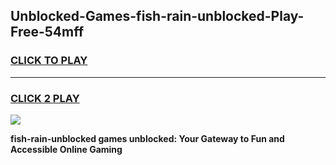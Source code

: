 
## Unblocked-Games-fish-rain-unblocked-Play-Free-54mff
<h3>
<a href="https://premium76.site?title=fish-rain-unblocked&ref=23A">CLICK TO PLAY</a></h3>
<hr>

<h3>
<a href="https://premium76.site?title=fish-rain-unblocked&ref=23A">CLICK 2 PLAY</a>
  
</h3>

<a href="https://premium76.site?title=fish-rain-unblocked&ref=23A"><img src="https://clearcache.store/games.png"></a>


**fish-rain-unblocked games unblocked: Your Gateway to Fun and Accessible Online Gaming**
